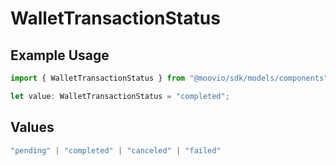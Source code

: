 # WalletTransactionStatus

## Example Usage

```typescript
import { WalletTransactionStatus } from "@moovio/sdk/models/components";

let value: WalletTransactionStatus = "completed";
```

## Values

```typescript
"pending" | "completed" | "canceled" | "failed"
```